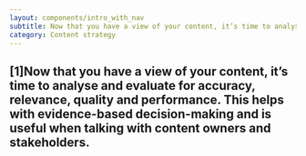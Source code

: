 ```yaml
---
layout: components/intro_with_nav
subtitle: Now that you have a view of your content, it’s time to analyse and evaluate for accuracy, relevance, quality and performance. This helps with evidence-based decision-making and is useful when talking with content owners and stakeholders. 
category: Content strategy
---
```


## [1]Now that you have a view of your content, it’s time to analyse and evaluate for accuracy, relevance, quality and performance. This helps with evidence-based decision-making and is useful when talking with content owners and stakeholders.
